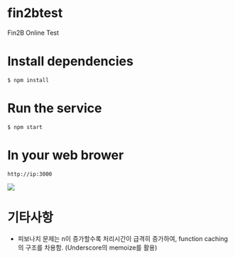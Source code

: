 # fin2btest
Fin2B Online Test

# Install dependencies
```
$ npm install
```

# Run the service
```
$ npm start
```

# In your web brower
```
http://ip:3000
```
<img src="https://user-images.githubusercontent.com/2908488/49200497-753dac00-f3e0-11e8-864f-74c459ef38a3.png"/>

# 기타사항
* 피보나치 문제는 n이 증가할수록 처리시간이 급격히 증가하여, function caching의 구조를 차용함. (Underscore의 memoize를 활용)
